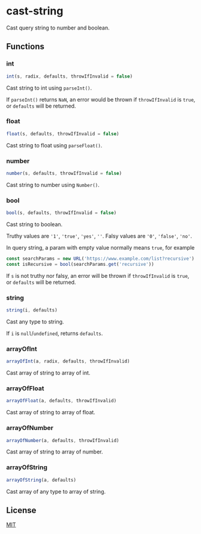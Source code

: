 # cast-string
Cast query string to number and boolean.

## Functions

### int

```js
int(s, radix, defaults, throwIfInvalid = false)
```

Cast string to int using `parseInt()`.

If `parseInt()` returns `NaN`, an error would be thrown if `throwIfInvalid` is `true`, or `defaults` will be returned.

### float

```js
float(s, defaults, throwIfInvalid = false)
```

Cast string to float using `parseFloat()`.

### number

```js
number(s, defaults, throwIfInvalid = false)
```

Cast string to number using `Number()`.

### bool

```js
bool(s, defaults, throwIfInvalid = false)
```

Cast string to boolean.

Truthy values are `'1'`, `'true'`, `'yes'`, `''`.
Falsy values are `'0'`, `'false'`, `'no'`.

In query string, a param with empty value normally means `true`, for example

```js
const searchParams = new URL('https://www.example.com/list?recursive').searchParams
const isRecursive = bool(searchParams.get('recursive'))
```

If `s` is not truthy nor falsy, an error will be thrown if `throwIfInvalid` is `true`, or `defaults` will be returned.

### string

```js
string(i, defaults)
```

Cast any type to string.

If `i` is `null`/`undefined`, returns `defaults`.

### arrayOfInt

```js
arrayOfInt(a, radix, defaults, throwIfInvalid)
```

Cast array of string to array of int.

### arrayOfFloat

```js
arrayOfFloat(a, defaults, throwIfInvalid)
```

Cast array of string to array of float.

### arrayOfNumber

```js
arrayOfNumber(a, defaults, throwIfInvalid)
```

Cast array of string to array of number.

### arrayOfString

```js
arrayOfString(a, defaults)
```

Cast array of any type to array of string.

## License
[MIT](LICENSE)

